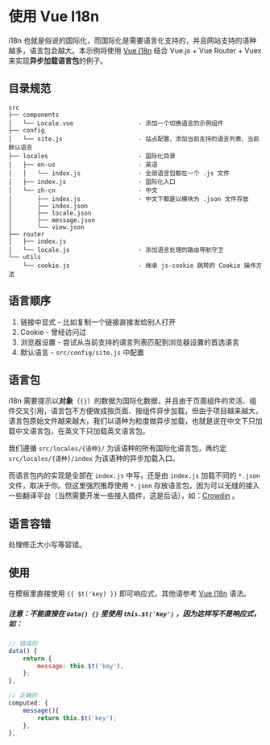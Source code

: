 # 使用 Vue I18n

i18n 也就是俗说的国际化，而国际化是需要语言化支持的，并且网站支持的语种越多，语言包会越大。本示例将使用 [Vue I18n](https://kazupon.github.io/vue-i18n/) 结合 Vue.js + Vue Router + Vuex 来实现**异步加载语言包**的例子。

## 目录规范

```
src
├── components
│   └── Locale.vue                  - 添加一个切换语言的示例组件
├── config
│   └── site.js                     - 站点配置，添加当前支持的语言列表、当前默认语言
├── locales                         - 国际化目录
│   ├── en-us                       - 英语
│   │   └── index.js                - 全部语言包都在一个 .js 文件
│   ├── index.js                    - 国际化入口
│   └── zh-cn                       - 中文
│       ├── index.js                - 中文下都是以模块为 .json 文件存放
│       ├── index.json
│       ├── locale.json
│       ├── message.json
│       └── view.json
├── router
│   ├── index.js
│   └── locale.js                   - 添加语言处理的路由导航守卫
└── utils
    └── cookie.js                   - 继承 js-cookie 跳转的 Cookie 操作方法
```

## 语言顺序

1. 链接中显式 - 比如复制一个链接直接发给别人打开
2. Cookie - 曾经访问过
3. 浏览器设置 - 尝试从当前支持的语言列表匹配到浏览器设置的首选语言
4. 默认语言 - `src/config/site.js` 中配置

## 语言包

i18n 需要提示以**对象**（`{}`）的数据为国际化数据，并且由于页面组件的灵活、组件交叉引用，语言包不方便做成按页面、按组件异步加载，但由于项目越来越大，语言包原始文件越来越大，我们以语种为粒度做异步加载，也就是说在中文下只加载中文语言包，在英文下只加载英文语言包。

我们遵循 `src/locales/{语种}/` 为该语种的所有国际化语言包，再约定 `src/locales/{语种}/index` 为该语种的异步加载入口。

而语言包内的实现是全部在 `index.js` 中写，还是由 `index.js` 加载不同的 `*.json` 文件，取决于你。但这里强烈推荐使用 `*.json` 存放语言包，因为可以无缝的接入一些翻译平台（当然需要开发一些接入插件，这是后话），如：[Crowdin](http://crowdin.com/) 。

## 语言容错

处理修正大小写等容错。

## 使用

在模板里直接使用 `{{ $t('key) }}` 即可响应式，其他请参考 [Vue I18n](https://kazupon.github.io/vue-i18n/) 语法。

##### 注意：不能直接在 `data() {}` 里使用 `this.$t('key')` ，因为这样写不是响应式，如：

```js
// 错误的
data() {
    return {
        message: this.$t('key'),
    };
},

// 正确的
computed: {
    message(){
        return this.$t('key');
    },
},
```
